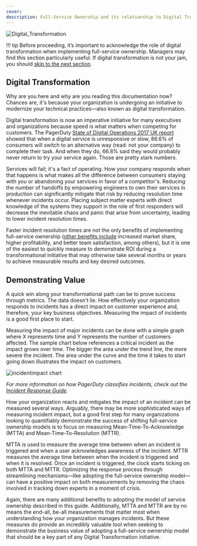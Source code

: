 ```yaml
---
cover:
description: Full-Service Ownership and its relationship to Digital Transformation. Start here to demonstrate business value early in your transformation initative.
---
```

![Digital_Transformation](../assets/img/headers/FSO-DigitalTrans.png)

!!! tip
    Before proceeding, it’s important to acknowledge the role of digital transformation when implementing full-service ownership. Managers may find this section particularly useful. If digital transformation is not your jam, you should [skip to the next section](defining.md).

## Digital Transformation
Why are you here and why are you reading this documentation now? Chances are, it's because your organization is undergoing an initiative to modernize your technical practices—also known as digital transformation.

Digital transformation is now an imperative initiative for many executives and organizations because speed is what matters when competing for customers. The PagerDuty [State of Digital Operations 2017 UK report](https://www.pagerduty.com/resources/reports/digital-operations-uk/) showed that when a digital service is unresponsive or slow, 86.6% of consumers will switch to an alternative way (read: not your company) to complete their task. And when they do, 66.8% said they would probably never return to try your service again. Those are pretty stark numbers.

Services will fail; it's a fact of operating. How your company responds when that happens is what makes all the difference between consumers staying with you or abandoning your services in favor of a competitor's. Reducing the number of handoffs by empowering engineers to own their services in production can significantly mitigate that risk by reducing resolution time whenever incidents occur. Placing subject matter experts with direct knowledge of the systems they support in the role of first responders will decrease the inevitable chaos and panic that arise from uncertainty, leading to lower incident resolution times.

Faster incident resolution times are not the only benefits of implementing full-service ownership ([other benefits include](https://cloud.google.com/devops/state-of-devops/) increased market share, higher profitability, and better team satisfaction, among others), but it is one of the easiest to quickly measure to demonstrate ROI during a transformational initiative that may otherwise take several months or years to achieve measurable results and key desired outcomes.


## Demonstrating Value
A quick win along your transformational path can be to prove success through metrics. The data doesn't lie. How effectively your organization responds to incidents has a direct impact on customer experience and, therefore, your key business objectives. Measuring the impact of incidents is a good first place to start.

Measuring the impact of major incidents can be done with a simple graph where X represents time and Y represents the number of customers affected. The sample chart below references a critical incident as the impact grows over time. The bigger the area under the trend line, the more severe the incident. The area under the curve and the time it takes to start going down illustrates the impact on customers.

![incidentimpact chart](../assets/img/incident_impact.png)

_For more information on how PagerDuty classifies incidents, check out the [Incident Response Guide](https://response.pagerduty.com/before/severity_levels/)._

How your organization reacts and mitigates the impact of an incident can be measured several ways. Arguably, there may be more sophisticated ways of measuring incident impact, but a good first step for many organizations looking to quantifiably demonstrate the success of shifting full-service ownership models is to focus on measuring Mean-Time-To-Acknowledge (MTTA) and Mean-Time-To-Resolution (MTTR).

MTTA is used to measure the average time between when an incident is triggered and when a user acknowledges awareness of the incident. MTTR measures the average time between when the incident is triggered and when it is resolved. Once an incident is triggered, the clock starts ticking on both MTTA and MTTR. Optimizing the response process through streamlining mechanisms—like adopting the full-service ownership model—can have a positive impact on both measurements by removing the chaos involved in tracking down experts in a moment of crisis.

Again, there are many additional benefits to adopting the model of service ownership described in this guide. Additionally, MTTA and MTTR are by no means the end-all, be-all measurements that matter most when understanding how your organization manages incidents. But these measures do provide an incredibly valuable tool when seeking to demonstrate the business value of adopting a full-service ownership model that should be a key part of any Digital Transformation initiative.
